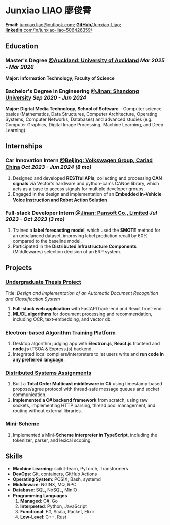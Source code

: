 # Junxiao LIAO 廖俊霄

**Email:** junxiao.liao@outlook.com; [**GitHub**/Junxiao-Liao](https://github.com/Junxiao-Liao); [**linkedin**.com/in/junxiao-liao-506426359/](https://www.linkedin.com/in/junxiao-liao-506426359/)

## Education

### Master's Degree [**@Auckland: University of Auckland**](https://www.auckland.ac.nz) *Mar 2025 - Mar 2026*

**Major: Information Technology, Faculty of Science**

### Bachelor's Degree in Engineering [**@Jinan: Shandong University**](https://www.sdu.edu.cn/) *Sep 2020 - Jun 2024*

**Major: Digital Media Technology, School of Software** – Computer science basics (Mathematics, Data Structures, Computer Architecture, Operating Systems, Computer Networks, Databases) and advanced studies (e.g. Computer Graphics, Digital Image Processing, Machine Learning, and Deep Learning).

## Internships

### Car Innovation Intern [**@Beijing: Volkswagen Group, Cariad China**](https://volkswagengroupchina.com.cn/en/brands/cariad) *Oct 2023 - Jun 2024 (8 mo)*

1. Designed and developed **RESTful APIs**, collecting and processing **CAN signals** via Vector's hardware and python-can's CANoe library, which acts as a base to access signals for multiple developer groups.
1. Engaged in the design and implementation of an **Embedded in-Vehicle Voice Instruction and Robot Action Solution**

### Full-stack Developer Intern [**@Jinan: Pansoft Co., Limited**](https://www.pansoft.com/contents/en/) *Jul 2023 - Oct 2023 (3 mo)*

1. Trained a **label forecasting model**, which used the **SMOTE** method for an unbalanced dataset, improving label prediction recall by 60% compared to the baseline model.
1. Participated in the **Distributed Infrastructure Components** (Middlewares) selection decision of an ERP system.

## Projects

### [Undergraduate Thesis Project](https://github.com/Junxiao-Liao/Doc-Ocr-Categorizer)
Title: *Design and Implementation of an Automatic Document Recognition and Classification System*
1. **Full-stack web application** with FastAPI back-end and React front-end.
1. **ML/DL algorithms** for document processing and recommendation, including OCR, text-embedding, and vector db.

### [Electron-based Algorithm Training Platform](https://courseoutline.auckland.ac.nz/dco/course/COMPSCI/732/1253)
1. Desktop algorithm judging app with **Electron.js**, **React.js** frontend and **node.js** (TSOA & Express.js) backend.
1. Integrated local compilers/interpreters to let users write and **run code in any preferred language**.

### [Distributed Systems Assignments](https://courseoutline.auckland.ac.nz/dco/course/COMPSCI/711/1253)
1. Built a **Total Order Multicast middleware** in **C#** using timestamp-based propose/agree protocol with thread-safe message queues and socket communication.
1. **Implemented a C# backend framework** from scratch, using raw sockets, implementing HTTP parsing, thread pool management, and routing without external libraries.

### [Mini-Scheme](https://github.com/Junxiao-Liao/Mini-Scheme)
1. Implemented a Mini-**Scheme interpreter in TypeScript**, including the tokenizer, parser, and lexical scoping.

## Skills

- **Machine Learning**: scikit-learn, PyTorch, Transformers
- **DevOps**: Git, containers, GitHub Actions
- **Operating System**: POSIX, Bash, systemd
- **Middleware**: NGINX, MQ, RPC
- **Database**: SQL, NoSQL, MinIO
- **Programming Languages**
    1. **Managed**: C#, Go
    1. **Interpreted**: Python, JavaScript
    1. **Functional**: F#, Scala, Racket, Elixir
    1. **Low-Level**: C++, Rust
